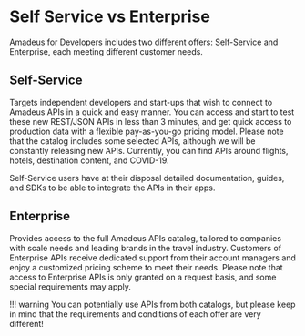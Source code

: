 # Self Service vs Enterprise
Amadeus for Developers includes two different offers: Self-Service and Enterprise, each meeting different customer needs.

## **Self-Service** 

Targets independent developers and start-ups that wish to connect to Amadeus APIs in a quick and easy manner. You can access and start to test these new REST/JSON APIs in less than 3 minutes, and get quick access to production data with a flexible pay-as-you-go pricing model. Please note that the catalog includes some selected APIs, although we will be constantly releasing new APIs. Currently, you can find APIs around flights, hotels, destination content, and COVID-19. 

Self-Service users have at their disposal detailed documentation, guides, and SDKs to be able to integrate the APIs in their apps. 

## **Enterprise**  

Provides access to the full Amadeus APIs catalog, tailored to companies with scale needs and leading brands in the travel industry. Customers of Enterprise APIs receive dedicated support from their account managers and enjoy a customized pricing scheme to meet their needs. Please note that access to Enterprise APIs is only granted on a request basis, and some special requirements may apply.

!!! warning
    You can potentially use APIs from both catalogs, but please keep in mind that the requirements and conditions of each offer are very different!


